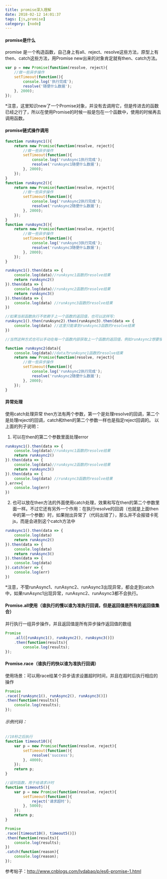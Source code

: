 ```yaml
---
title: promise深入理解
date: 2018-02-12 14:01:37
tags: [js,promise]
category: [node]
---
```

#### promise是什么
promise 是一个构造函数，自己身上有all、reject、resolve这些方法，原型上有then、catch这些方法，用Promise new出来的对象肯定就有then、catch方法。
```javascript
var p = new Promise(function(resolve, reject){
    //做一些异步操作
    setTimeout(function(){
        console.log('执行完成');
        resolve('随便什么数据');
    }, 2000);
});
```

*注意，这里知识new了一个Promise对象，并没有去调用它，但是传进去的函数已经之行了，所以在使用Promise的时候一般是包在一个函数中，使用的时候再去调用函数。

#### promise链式操作调用

```javascript
function runAsync1(){
    return new Promise(function(resolve, reject){
        //做一些异步操作
        setTimeout(function(){
            console.log('runAsync1执行完成');
            resolve('runAsync1随便什么数据');
        }, 2000);
    });
}
function runAsync2(){
    return new Promise(function(resolve, reject){
        //做一些异步操作
        setTimeout(function(){
            console.log('runAsync2执行完成');
            resolve('runAsync2随便什么数据');
        }, 2000);
    });
}
function runAsync3(){
    return new Promise(function(resolve, reject){
        //做一些异步操作
        setTimeout(function(){
            console.log('runAsync3执行完成');
            resolve('runAsync3随便什么数据');
        }, 2000);
    });
}

runAsync1().then(data => {
    console.log(data)//runAsync1函数的resolve结果
    return runAsync2()
}).then(data => {
    console.log(data)//runAsync2函数的resolve结果
    return runAsync3()
}).then(data => {
    console.log(data) //runAsync3函数的resolve结果  
})

//如果当前函数执行不依赖于上一个函数的返回值，也可以这样写:
runAsync1().then(runAsync2).then(runAsync3).then(data => {
    console.log(data) //这里只能拿到runAsync3函数的resolve结果 
})

//当然这种方式也可以手动在每一个函数内部获取上一个函数的返回值，例如runAsync2想要使用runAsync1的返回值，runAsync2就得这样写：

function runAsync2(data){
    console.log(data)//data为runAsync1函数的resolve结果
    return new Promise(function(resolve, reject){
        //做一些异步操作
        setTimeout(function(){
            console.log('runAsync2执行完成');
            resolve('runAsync2随便什么数据');
        }, 2000);
    });
}
```
#### 异常处理
使用catch处理异常
then方法有两个参数，第一个是处理resolve的回调，第二个是处理reject的回调，catch和then的第二个参数一样也是指定reject回调的。
以上面的列子说明：
1. 可以在then的第二个参数里面处理error
```javascript
runAsync1().then(data => {
    console.log(data)//runAsync1函数的resolve结果
    return runAsync2()
}).then(data => {
    console.log(data)//runAsync2函数的resolve结果
    return runAsync3()
}).then(data => {
    console.log(data) //runAsync3函数的resolve结果  
},err=>{
    console.log(err)
})

```
2. 也可以放在then方法的外面使用catch处理，效果和写在then的第二个参数里面一样。不过它还有另外一个作用：在执行resolve的回调（也就是上面then中的第一个参数）时，如果抛出异常了（代码出错了），那么并不会报错卡死js，而是会进到这个catch方法中
```javascript
runAsync1().then(data => {
    console.log(data)
    return runAsync2()
}).then(data => {
    console.log(data)
    return runAsync3()
}).then(data => {
    console.log(data)    
}).catch(err => { 
    console.log(err)
})

```
*注意，不管runAsync1、runAsync2、runAsync3出现异常，都会走到catch中，如果runAsync1出现异常，runAsync2、runAsync3都不会执行。
#### Promise.all使用（谁执行的慢以谁为准执行回调，但是返回值是所有的返回值集合）
并行执行一组异步操作，并且返回值是所有异步操作返回值的数组
```javascript
Promise
    .all([runAsync1(), runAsync2(), runAsync3()])
    .then(function(results){
        console.log(results);
});
```
#### Promise.race（谁执行的快以谁为准执行回调）
使用场景：可以用race给某个异步请求设置超时时间，并且在超时后执行相应的操作
```javascript
Promise
.race([runAsync1(), runAsync2(), runAsync3()])
.then(function(results){
    console.log(results);
});
```
###### 示例代码：
```javascript
//10秒之后执行
function timeout10(){
    var p = new Promise(function(resolve, reject){
        setTimeout(function(){
            resolve('success');
        }, 4000);
    });
    return p;
}

//延时函数，用于给请求计时
function timeout5(){
    var p = new Promise(function(resolve, reject){
        setTimeout(function(){
            reject('请求超时');
        }, 5000);
    });
    return p;
}

Promise
.race([timeout10(), timeout5()])
.then(function(results){
    console.log(results);
})
.catch(function(reason){
    console.log(reason);
});
```

参考帖子：http://www.cnblogs.com/lvdabao/p/es6-promise-1.html
